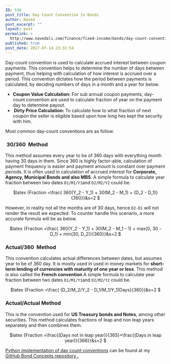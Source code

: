```yaml
---
ID: 536
post_title: Day Count Convention In Bonds
author: Naved
post_excerpt: ""
layout: post
permalink: >
  http://www.navedali.com/finance/fixed-income/bonds/day-count-convention-bonds
published: true
post_date: 2017-07-14 23:31:54
---
```

Day-count convention is used to calculate accrued interest between coupon payments. This convention helps to determine the number of days between payment, thus helping with calculation of how interest is accrued over a period. This convention dictates how the period between payments is calculated, by deciding numbers of days in a month and a year for below.
<ul>
 	<li><b>Coupon Value Calculation:</b> For sub annual coupon payments, day-count convention are used to calculate fraction of year on the payment day to determine payout.</li>
 	<li><b>&nbsp;Dirty Price Calculation:</b> To calculate how to what fraction of next coupon the seller is eligible based upon how long hes kept the security with him.</li>
</ul>
Most common day-count conventions are as follow.
<h3>&nbsp;30/360 &nbsp;Method</h3>
This method assumes every year to be of 360 days with everything month having 30 days in them. Since 360 is highly factor-able, calculation of payment frequency is easier and payment amount is constant over payment periods. It is often used in calculation of accrued interest for <strong>Corporate, Agency, Municipal Bonds and also MBS</strong>. A simple formula to calculate year fraction between two dates <code>D1/M1/Y1</code>and <code>D2/M2/Y2</code>&nbsp;could be.
<p align="center">$latex
{Fraction =\frac{ 360(Y_2 - Y_1) + 30(M_2 - M_1) + (D_2 - D_1)}{360}}&amp;s=2
$</p>
However, in reality not all the months are of 30 days, hence <code>D2-D1</code> will not render the result we expected. To counter handle this scenario, a more accurate formula will be as below.
<p align="center">$latex
{Fraction =\frac{ 360(Y_2 - Y_1) + 30(M_2 - M_1 - 1) + max(0, 30 - D_1) + min(30, D_2)}{360}}&amp;s=2
$</p>

<h3>Actual/360 &nbsp;Method</h3>
This convention calculates actual differences between dates, but assumes year to be of 360 day. It is mostly used in used in money markets for <strong>short-term lending of currencies with maturity of one year or less</strong>. This method is also called the <strong>French convention</strong>.A simple formula to calculate year fraction between two dates <code>D1/M1/Y1</code>and <code>D2/M2/Y2</code>&nbsp;could be.
<p align="center">$latex
{Fraction =\frac{ (D_2/M_2/Y_2 - D_1/M_1/Y_1)Days}{360}}&amp;s=2
$</p>

<h3>Actual/Actual Method</h3>
This is the convention used for <strong>US Treasury bonds and Notes</strong>, among other securities. This method calculates fractions of leap and non leap years separately and then combines them.
<p align="center">$latex
{Fraction =\frac{(Days not in leap year)}{365}+\frac{(Days in leap year)}{366}}&amp;s=2
$</p>
<a href="https://github.com/anaved/bond-concepts/blob/master/src/calc/daycounter.py">Python implementation of day count conventions</a> can be found at my <a href="https://github.com/anaved/bond-concepts">GitHub Bond Concepts repository .</a>
